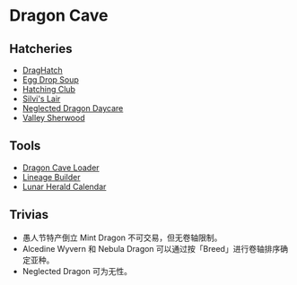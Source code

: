 # Dragon Cave

## Hatcheries

- [DragHatch](https://dc.evinext.com/)
- [Egg Drop Soup](https://greg-kennedy.com/dragcave/)
- [Hatching Club](https://hatching.club/)
- [Silvi's Lair](https://lair.silverdrak.de/)
- [Neglected Dragon Daycare](https://www.allureofnds.net/daycare)
- [Valley Sherwood](http://valleysherwood.com/)

## Tools

- [Dragon Cave Loader](https://fiammanda.github.io/game/dragcave/loader/)
- [Lineage Builder](https://chazza.me/dc/lineage-builder/)
- [Lunar Herald Calendar](https://leviathan.thorngale.net/lunar-herald-colour.php)

## Trivias

- 愚人节特产倒立 Mint Dragon 不可交易，但无卷轴限制。
- Alcedine Wyvern 和 Nebula Dragon 可以通过按「Breed」进行卷轴排序确定亚种。
- Neglected Dragon 可为无性。
